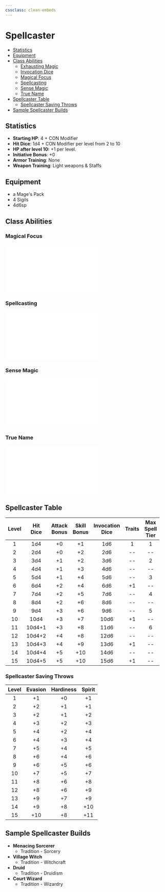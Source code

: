 ```yaml
---
cssclass: clean-embeds
---
```

# Spellcaster
- [Statistics](#Statistics)
- [Equipment](#Equipment)
- [Class Abilities](#Class%20Abilities)
	- [Exhausting Magic](#Exhausting%20Magic)
	- [Invocation Dice](#Invocation%20Dice)
	- [Magical Focus](#Magical%20Focus)
	- [Spellcasting](#Spellcasting)
	- [Sense Magic](#Sense%20Magic)
	- [True Name](#True%20Name)
- [Spellcaster Table](#Spellcaster%20Table)
	- [Spellcaster Saving Throws](#Spellcaster%20Saving%20Throws)
- [Sample Spellcaster Builds](#Sample%20Spellcaster%20Builds)


## Statistics
- **Starting HP**: 4 + CON Modifier
- **Hit Dice**: 1d4 + CON Modifier per level from 2 to 10
- **HP after level 10:** +1 per level.
- **Initiative Bonus**: +0
- **Armor Training**: None
- **Weapon Training**: Light weapons & Staffs

## Equipment
- a Mage's Pack
- 4 Sigils
- 4d6sp

## Class Abilities

### Magical Focus
![](classes/ClassAbilities.md#magical%20focus)

### Spellcasting
![](classes/ClassAbilities.md#spellcasting)

### Sense Magic
![](classes/ClassAbilities.md#sense%20magic)

### True Name
![](classes/ClassAbilities.md#true%20name)

## Spellcaster Table    
| Level | Hit<br/>Dice | Attack<br/>Bonus | Skill<br/>Bonus | Invocation<br/>Dice | Traits | Max<br/>Spell<br/>Tier |
|:-----:|:------------:|:----------------:|:---------------:|:-------------------:|:------:|:----------------------:|
|   1   |     1d4      |        +0        |       +1        |          1d6        |   1    |  1 |
|   2   |     2d4      |        +0        |       +2        |          2d6        |   --   | -- |
|   3   |     3d4      |        +1        |       +2        |          3d6        |   --   |  2 |
|   4   |     4d4      |        +1        |       +3        |          4d6        |   --   | -- |
|   5   |     5d4      |        +1        |       +4        |          5d6        |   --   |  3 |
|   6   |     6d4      |        +2        |       +4        |          6d6        |   +1   | -- |
|   7   |     7d4      |        +2        |       +5        |          7d6        |   --   |  4 |
|   8   |     8d4      |        +2        |       +6        |          8d6        |   --   | -- |
|   9   |     9d4      |        +3        |       +6        |          9d6        |   --   |  5 |
|  10   |     10d4     |        +3        |       +7        |         10d6        |   +1   | -- |
|  11   |    10d4+1    |        +3        |       +8        |         11d6        |   --   |  6 |
|  12   |    10d4+2    |        +4        |       +8        |         12d6        |   --   | -- |
|  13   |    10d4+3    |        +4        |       +9        |         13d6        |   +1   | -- |
|  14   |    10d4+4    |        +5        |       +10       |         14d6        |   --   | -- |
|  15   |    10d4+5    |        +5        |       +10       |         15d6        |   +1   | -- |  

### Spellcaster Saving Throws
| Level | Evasion | Hardiness | Spirit |
|:-----:|:-------:|:---------:|:------:|
|   1   |    +1   |     +0    |   +1   |
|   2   |    +2   |     +1    |   +1   |
|   3   |    +2   |     +1    |   +2   |
|   4   |    +3   |     +2    |   +3   |
|   5   |    +4   |     +2    |   +4   |
|   6   |    +4   |     +3    |   +4   |
|   7   |    +5   |     +4    |   +5   |
|   8   |    +6   |     +4    |   +6   |
|   9   |    +6   |     +5    |   +6   |
|  10   |    +7   |     +5    |   +7   |
|  11   |    +8   |     +6    |   +8   |
|  12   |    +8   |     +6    |   +9   |
|  13   |    +9   |     +7    |   +9   |
|  14   |    +9   |     +8    |  +10   |
|  15   |   +10   |     +8    |  +11   |

## Sample Spellcaster Builds
- **Menacing Sorcerer** 
 	- Tradition - Sorcery
- **Village Witch**
 	- Tradition - Witchcraft
- **Druid**
  -  Tradition - Druidism
- **Court Wizard**
  - Tradition - Wizardry
